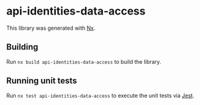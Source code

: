 # api-identities-data-access

This library was generated with [Nx](https://nx.dev).

## Building

Run `nx build api-identities-data-access` to build the library.

## Running unit tests

Run `nx test api-identities-data-access` to execute the unit tests via [Jest](https://jestjs.io).

